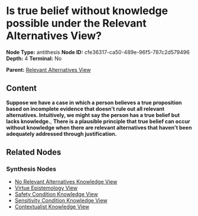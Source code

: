 # Is true belief without knowledge possible under the Relevant Alternatives View?

**Node Type:** antithesis
**Node ID:** cfe36317-ca50-489e-96f5-787c2d579496
**Depth:** 4
**Terminal:** No

**Parent:** [Relevant Alternatives View](relevant-alternatives-view-synthesis-5c5810f3-b767-4139-b35c-215b05a51060.md)

## Content

**Suppose we have a case in which a person believes a true proposition based on incomplete evidence that doesn't rule out all relevant alternatives. Intuitively, we might say the person has a true belief but lacks knowledge.**, **There is a plausible principle that true belief can occur without knowledge when there are relevant alternatives that haven't been adequately addressed through justification.**

## Related Nodes

### Synthesis Nodes

- [No Relevant Alternatives Knowledge View](no-relevant-alternatives-knowledge-view-synthesis-807c4c1a-381e-4e3a-8a57-15206b7475ad.md)
- [Virtue Epistemology View](virtue-epistemology-view-synthesis-2dade080-5708-4a10-9f4a-7c7bedbd4d79.md)
- [Safety Condition Knowledge View](safety-condition-knowledge-view-synthesis-66bef3e5-a5f1-4d3b-a267-795e9e829ffb.md)
- [Sensitivity Condition Knowledge View](sensitivity-condition-knowledge-view-synthesis-85e4fa59-490f-436a-9b0c-baf4cdfc0d4a.md)
- [Contextualist Knowledge View](contextualist-knowledge-view-synthesis-3fe66c85-4576-4a56-b622-d693a08951ee.md)
